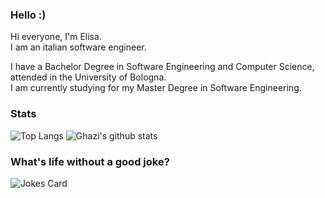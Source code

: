 ### Hello :)

Hi everyone, I'm Elisa.  
I am an italian software engineer.

I have a Bachelor Degree in Software Engineering and Computer Science, attended in the University of Bologna.  
I am currently studying for my Master Degree in Software Engineering.

### Stats

![Top Langs](https://github-readme-stats.vercel.app/api/top-langs/?username=ElisaTronetti&layout=compact&theme=dark&hide_border=true)
![Ghazi's github stats](https://github-readme-stats.vercel.app/api?username=ElisaTronetti&show_icons=true&hide_border=true&theme=dark)

### What's life without a good joke?

![Jokes Card](https://readme-jokes.vercel.app/api?hideBorder)
